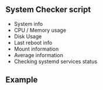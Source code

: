 ## System Checker script

* System info
* CPU / Memory usage
* Disk Usage
* Last reboot info
* Mount information
* Average information
* Checking systemd services status

## Example

